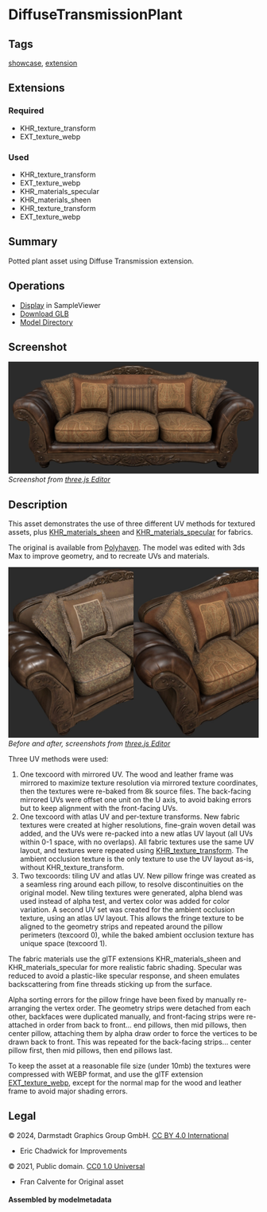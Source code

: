 # DiffuseTransmissionPlant

## Tags

[showcase](../../Models-showcase.md), [extension](../../Models-extension.md)

## Extensions

### Required

* KHR_texture_transform
* EXT_texture_webp

### Used

* KHR_texture_transform
* EXT_texture_webp
* KHR_materials_specular
* KHR_materials_sheen
* KHR_texture_transform
* EXT_texture_webp

## Summary

Potted plant asset using Diffuse Transmission extension.

## Operations

* [Display](https://github.khronos.org/glTF-Sample-Viewer-Release/?model=https://raw.GithubUserContent.com/KhronosGroup/glTF-Sample-Assets/main/./Models/SheenWoodLeatherSofa/glTF-Binary/SheenWoodLeatherSofa.glb) in SampleViewer
* [Download GLB](https://raw.GithubUserContent.com/KhronosGroup/glTF-Sample-Assets/main/./Models/SheenWoodLeatherSofa/glTF-Binary/SheenWoodLeatherSofa.glb)
* [Model Directory](./)

## Screenshot

![Screenshot from three.js Editor](screenshot/screenshot_Large.jpg)
<br/>_Screenshot from [three.js Editor](https://threejs.org/editor/)_

## Description

This asset demonstrates the use of three different UV methods for textured assets, plus [KHR_materials_sheen](https://github.com/KhronosGroup/glTF/blob/main/extensions/2.0/Khronos/KHR_materials_sheen/README.md) and [KHR_materials_specular](https://github.com/KhronosGroup/glTF/blob/main/extensions/2.0/Khronos/KHR_materials_specular/README.md) for fabrics. 

The original is available from [Polyhaven](https://polyhaven.com/a/sofa_03). The model was edited with 3ds Max to improve geometry, and to recreate UVs and materials. 

![Screenshots from three.js Editor](screenshot/screenshot_BeforeAfter.jpg) 
<br/>_Before and after, screenshots from [three.js Editor](https://threejs.org/editor/)_

Three UV methods were used:
1. One texcoord with mirrored UV. The wood and leather frame was mirrored to maximize texture resolution via mirrored texture coordinates, then the textures were re-baked from 8k source files. The back-facing mirrored UVs were offset one unit on the U axis, to avoid baking errors but to keep alignment with the front-facing UVs.
2. One texcoord with atlas UV and per-texture transforms. New fabric textures were created at higher resolutions, fine-grain woven detail was added, and the UVs were re-packed into a new atlas UV layout (all UVs within 0-1 space, with no overlaps). All fabric textures use the same UV layout, and textures were repeated using [KHR_texture_transform](https://github.com/KhronosGroup/glTF/blob/main/extensions/2.0/Khronos/KHR_texture_transform/README.md). The ambient occlusion texture is the only texture to use the UV layout as-is, without KHR_texture_transform.
3. Two texcoords: tiling UV and atlas UV. New pillow fringe was created as a seamless ring around each pillow, to resolve discontinuities on the original model. New tiling textures were generated, alpha blend was used instead of alpha test, and vertex color was added for color variation. A second UV set was created for the ambient occlusion texture, using an atlas UV layout. This allows the fringe texture to be aligned to the geometry strips and repeated around the pillow perimeters (texcoord 0), while the baked ambient occlusion texture has unique space (texcoord 1).

The fabric materials use the glTF extensions KHR_materials_sheen and KHR_materials_specular for more realistic fabric shading. Specular was reduced to avoid a plastic-like specular response, and sheen emulates backscattering from fine threads sticking up from the surface.

Alpha sorting errors for the pillow fringe have been fixed by manually re-arranging the vertex order. The geometry strips were detached from each other, backfaces were duplicated manually, and front-facing strips were re-attached in order from back to front... end pillows, then mid pillows, then center pillow, attaching them by alpha draw order to force the vertices to be drawn back to front. This was repeated for the back-facing strips... center pillow first, then mid pillows, then end pillows last. 

To keep the asset at a reasonable file size (under 10mb) the textures were compressed with WEBP format, and use the glTF extension [EXT_texture_webp](https://github.com/KhronosGroup/glTF/blob/main/extensions/2.0/Vendor/EXT_texture_webp/README.md), except for the normal map for the wood and leather frame to avoid major shading errors. 

## Legal

&copy; 2024, Darmstadt Graphics Group GmbH. [CC BY 4.0 International](https://creativecommons.org/licenses/by/4.0/legalcode)

 - Eric Chadwick for Improvements

&copy; 2021, Public domain. [CC0 1.0 Universal](https://creativecommons.org/publicdomain/zero/1.0/legalcode)

 - Fran Calvente for Original asset

#### Assembled by modelmetadata